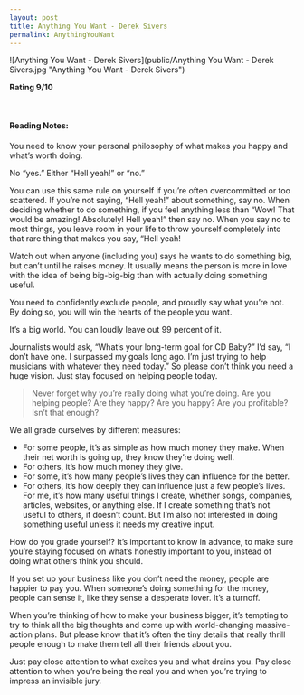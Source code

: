 ```yaml
---
layout: post
title: Anything You Want - Derek Sivers
permalink: AnythingYouWant
---
```


![Anything You Want - Derek Sivers](public/Anything You Want - Derek Sivers.jpg "Anything You Want - Derek Sivers")
 

**Rating 9/10** 

<br>

#### Reading Notes:

You need to know your personal philosophy of what makes you happy and what’s worth doing.

No “yes.” Either “Hell yeah!” or “no.”

You can use this same rule on yourself if you’re often overcommitted or too scattered. If you’re not saying, “Hell yeah!” about something, say no. When deciding whether to do something, if you feel anything less than “Wow! That would be amazing! Absolutely! Hell yeah!” then say no.
When you say no to most things, you leave room in your life to throw yourself completely into that rare thing that makes you say, “Hell yeah!

Watch out when anyone (including you) says he wants to do something big, but can’t until he raises money. It usually means the person is more in love with the idea of being big-big-big than with actually doing something useful.

You need to confidently exclude people, and proudly say what you’re not. By doing so, you will win the hearts of the people you want.

It’s a big world. You can loudly leave out 99 percent of it.

Journalists would ask, “What’s your long-term goal for CD Baby?” I’d say, “I don’t have one. I surpassed my goals long ago. I’m just trying to help musicians with whatever they need today.”
So please don’t think you need a huge vision. Just stay focused on helping people today.

> Never forget why you’re really doing what you’re doing. Are you helping people? Are they happy? Are you happy? Are you profitable? Isn’t that enough?

We all grade ourselves by different measures:
* For some people, it’s as simple as how much money they make. When their net worth is going up, they know they’re doing well.
* For others, it’s how much money they give.
* For some, it’s how many people’s lives they can influence for the better.
* For others, it’s how deeply they can influence just a few people’s lives.
For me, it’s how many useful things I create, whether songs, companies, articles, websites, or anything else. If I create something that’s not useful to others, it doesn’t count. But I’m also not interested in doing something useful unless it needs my creative input.

How do you grade yourself?
It’s important to know in advance, to make sure you’re staying focused on what’s honestly important to you, instead of doing what others think you should.

If you set up your business like you don’t need the money, people are happier to pay you. When someone’s doing something for the money, people can sense it, like they sense a desperate lover. It’s a turnoff.

When you’re thinking of how to make your business bigger, it’s tempting to try to think all the big thoughts and come up with world-changing massive-action plans. But please know that it’s often the tiny details that really thrill people enough to make them tell all their friends about you.

Just pay close attention to what excites you and what drains you. Pay close attention to when you’re being the real you and when you’re trying to impress an invisible jury.


